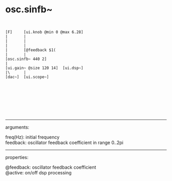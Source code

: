 # osc.sinfb~

```


[F]     [ui.knob @min 0 @max 6.28]
|       |
|       |
|       |
|       [@feedback $1(
|       |
[osc.sinfb~ 440 2]
|
[ui.gain~ @size 120 14]  [ui.dsp~]
|\      |
[dac~]  [ui.scope~]







            
```
---
arguments:

freq(Hz): initial
            frequency<br>
feedback: oscillator
            feedback coefficient in range 0..2pi<br>

---
properties:

@feedback: 
            oscillator feedback coefficient<br>
@active: on/off dsp
            processing<br>

